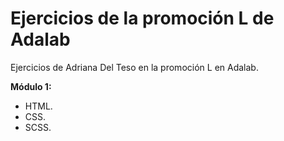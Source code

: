 # Ejercicios de la promoción L de **Adalab**
Ejercicios de Adriana Del Teso en la promoción L en Adalab.

**Módulo 1:**
- HTML.
- CSS.
- SCSS.

